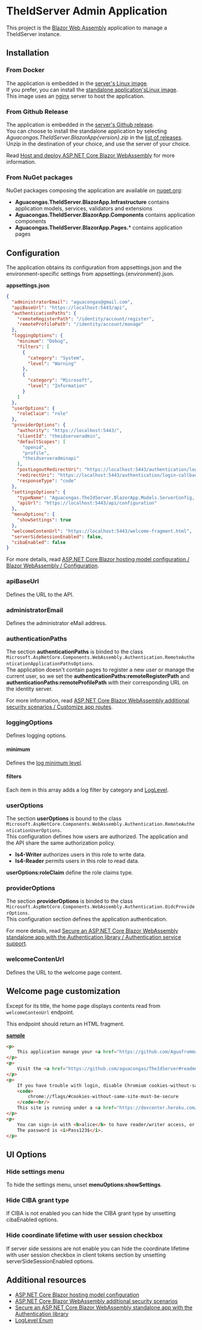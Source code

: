# TheIdServer Admin Application

This project is the [Blazor Web Assembly](https//blazor.net) application to manage a TheIdServer instance.

## Installation
### From Docker

The application is embedded in the [server's Linux image](../Aguacongas.TheIdServer/README.md#from-docker).  
If you prefer, you can install the [standalone application'sLinux image](https://hub.docker.com/r/aguacongas/theidserverapp).  
This image uses an [nginx](http://nginx.org/) server to host the application.

### From Github Release

The application is embedded in the [server's Github release](../Aguacongas.TheIdServer/README.md#from-github-release).  
You can choose to install the standalone application by selecting *Aguacongas.TheIdServer.BlazorApp{version}.zip* in the [list of releases](https://github.com/Aguafrommars/TheIdServer/releases).   
Unzip in the destination of your choice, and use the server of your choice.

Read [Host and deploy ASP.NET Core Blazor WebAssembly](https://docs.microsoft.com/en-us/aspnet/core/host-and-deploy/blazor/webassembly?view=aspnetcore-3.1) for more information.

### From NuGet packages

NuGet packages composing the application are available on [nuget.org](https://www.nuget.org/):

* **Aguacongas.TheIdServer.BlazorApp.Infrastructure** contains application models, services, validators and extensions
* **Aguacongas.TheIdServer.BlazorApp.Components** contains application components
* **Aguacongas.TheIdServer.BlazorApp.Pages.*** contains application pages

## Configuration

The application obtains its configuration from appsettings.json and the environment-specific settings from appsettings.{environment}.json.

**appsettings.json**

```json
{
  "administratorEmail": "aguacongas@gmail.com",
  "apiBaseUrl": "https://localhost:5443/api",
  "authenticationPaths": {
    "remoteRegisterPath": "/identity/account/register",
    "remoteProfilePath": "/identity/account/manage"
  },
  "loggingOptions": {
    "minimum": "Debug",
    "filters": [
      {       
        "category": "System",
        "level": "Warning"
      },
      {
        "category": "Microsoft",
        "level": "Information"
      }
    ]
  },
  "userOptions": {
    "roleClaim": "role"
  },
  "providerOptions": {
    "authority": "https://localhost:5443/",
    "clientId": "theidserveradmin",
    "defaultScopes": [
      "openid",
      "profile",
      "theidserveradminapi"
    ],
    "postLogoutRedirectUri": "https://localhost:5443/authentication/logout-callback",
    "redirectUri": "https://localhost:5443/authentication/login-callback",
    "responseType": "code"
  },
  "settingsOptions": {
    "typeName": "Aguacongas.TheIdServer.BlazorApp.Models.ServerConfig, Aguacongas.TheIdServer.BlazorApp.Infrastructure",
    "apiUrl": "https://localhost:5443/api/configuration"
  },
  "menuOptions": {
    "showSettings": true
  },
  "welcomeContenUrl": "https://localhost:5443/welcome-fragment.html",
  "serverSideSessionEnabled": false,
  "cibaEnabled": false
}
```

For more details, read [ASP.NET Core Blazor hosting model configuration / Blazor WebAssembly / Configuration](https://docs.microsoft.com/en-us/aspnet/core/blazor/hosting-model-configuration?view=aspnetcore-3.1#configuration).

### apiBaseUrl

Defines the URL to the API.

### administratorEmail

Defines the administrator eMail address.

### authenticationPaths

The section **authenticationPaths** is binded to the class `Microsoft.AspNetCore.Components.WebAssembly.Authentication.RemoteAuthenticationApplicationPathsOptions`.  
The application doesn't contain pages to register a new user or manage the current user, so we set the **authenticationPaths:remoteRegisterPath** and **authenticationPaths:remoteProfilePath** with their corresponding URL on the identity server.

 For more information, read [ASP.NET Core Blazor WebAssembly additional security scenarios / Customize app routes](https://docs.microsoft.com/en-us/aspnet/core/security/blazor/webassembly/additional-scenarios?view=aspnetcore-3.1#customize-app-routes).

### loggingOptions

Defines logging options.

#### minimum

Defines the [log minimum level](https://docs.microsoft.com/en-us/dotnet/api/microsoft.extensions.logging.loglevel?view=dotnet-plat-ext-3.1).

#### filters

Each item in this array adds a log filter by category and [LogLevel](https://docs.microsoft.com/en-us/dotnet/api/microsoft.extensions.logging.loglevel?view=dotnet-plat-ext-3.1).

### userOptions

The section **userOptions** is bound to the class `Microsoft.AspNetCore.Components.WebAssembly.Authentication.RemoteAuthenticationUserOptions`.  
This configuration defines how users are authorized. The application and the API share the same authorization policy.

* **Is4-Writer** authorizes users in this role to write data.
* **Is4-Reader** permits users in this role to read data.

**userOptions:roleClaim** define the role claims type.

### providerOptions

The section **providerOptions** is binded to the class `Microsoft.AspNetCore.Components.WebAssembly.Authentication.OidcProviderOptions`.  
This configuration section defines the application authentication.  

For more details, read [Secure an ASP.NET Core Blazor WebAssembly standalone app with the Authentication library / Authentication service support](https://docs.microsoft.com/en-us/aspnet/core/security/blazor/webassembly/standalone-with-authentication-library?view=aspnetcore-3.1#authentication-service-support).

### welcomeContenUrl

Defines the URL to the welcome page content.

## Welcome page customization

Except for its title, the home page displays contents read from `welcomeContenUrl` endpoint.

This endpoint should return an HTML fragment.

[**sample**](../Aguacongas.TheIdServer/wwwroot/welcome-fragment.html)

```html
<p>
    This application manage your <a href="https://github.com/Aguafrommars/TheIdServer#readme/">TheIdServer</a>.
</p>
<p>
    Visit the <a href="https://github.com/aguacongas/TheIdServer#readme">github site</a> for doc, source code and issue tracking.
</p>
<p>
    If you have trouble with login, disable Chromium cookies-without-same-site-must-be-secure flag.<br />
    <code>
        chrome://flags/#cookies-without-same-site-must-be-secure
    </code><br/>
    This site is running under a <a href="https://devcenter.heroku.com/articles/dyno-types">free heroku dyno</a> without end-to-end https.
</p>
<p>
    You can sign-in with <b>alice</b> to have reader/writer access, or <b>bob</b> for a read-only access.<br />
    The password is <i>Pass123$</i>.
</p>
```

## UI Options
### Hide settings menu

To hide the settings menu, unset **menuOptions:showSettings**.

### Hide CIBA grant type

If CIBA is not enabled you can hide the CIBA grant type by unsetting cibaEnabled options.

### Hide coordinate lifetime with user session checkbox

If server side sessions are not enable you can hide the coordinate lifetime with user session checkbox in client tokens section by unsetting serverSideSessionEnabled options.

## Additional resources

* [ASP.NET Core Blazor hosting model configuration](https://docs.microsoft.com/en-us/aspnet/core/blazor/hosting-model-configuration?view=aspnetcore-3.1#configuration)
* [ASP.NET Core Blazor WebAssembly additional security scenarios](https://docs.microsoft.com/en-us/aspnet/core/security/blazor/webassembly/additional-scenarios?view=aspnetcore-3.1#customize-app-routes)
* [Secure an ASP.NET Core Blazor WebAssembly standalone app with the Authentication library](https://docs.microsoft.com/en-us/aspnet/core/security/blazor/webassembly/standalone-with-authentication-library?view=aspnetcore-3.1#authentication-service-support)
* [LogLevel Enum](https://docs.microsoft.com/en-us/dotnet/api/microsoft.extensions.logging.loglevel?view=dotnet-plat-ext-3.1)
